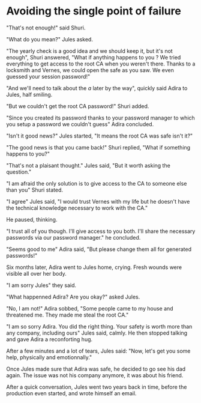 # Avoiding the single point of failure

"That's not enough!" said Shuri.

"What do you mean?" Jules asked.

"The yearly check is a good idea and we should keep it, but it's not enough", Shuri answered, "What if anything happens to you ? We tried everything to get access to the root CA when you weren't there. Thanks to a locksmith and Vernes, we could open the safe as you saw. We even guessed your session password!"

"And we'll need to talk about the *a* later by the way", quickly said Adira to Jules, half smiling.

"But we couldn't get the root CA password!" Shuri added.

"Since you created its password thanks to your password manager to which you setup a password we couldn't guess" Adira concluded.

"Isn't it good news?" Jules started, "It means the root CA was safe isn't it?"

"The good news is that you came back!" Shuri replied, "What if something happens to you?"

"That's not a plaisant thought." Jules said, "But it worth asking the question."

"I am afraid the only solution is to give access to the CA to someone else than you" Shuri stated.

"I agree" Jules said, "I would trust Vernes with my life but he doesn't have the technical knowledge necessary to work with the CA."

He paused, thinking.

"I trust all of you though. I'll give access to you both. I'll share the necessary passwords via our password manager." he concluded.

"Seems good to me" Adira said, "But please change them all for generated passwords!"

Six months later, Adira went to Jules home, crying. Fresh wounds were visible all over her body.

"I am sorry Jules" they said.

"What happenned Adira? Are you okay?" asked Jules.

"No, I am not!" Adira sobbed, "Some people came to my house and threatened me. They made me steal the root CA."

"I am so sorry Adira. You did the right thing. Your safety is worth more than any company, including  ours" Jules said, calmly. He then stopped talking and gave Adira a reconforting hug.

After a few minutes and a lot of tears, Jules said: "Now, let's get you some help, physically and emotionnally."

Once Jules made sure that Adira was safe, he decided to go see his dad again. The issue was not his company anymore, it was about his friend.

After a quick conversation, Jules went two years back in time, before the production even started, and wrote himself an email.
